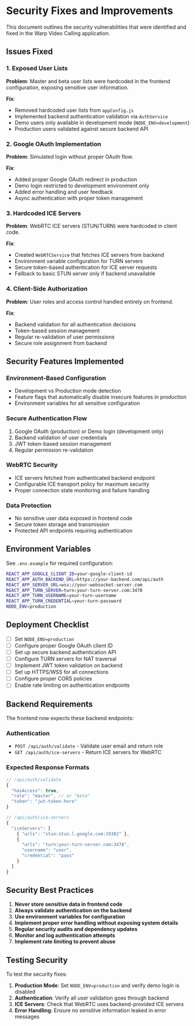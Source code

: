 # Security Fixes and Improvements

This document outlines the security vulnerabilities that were identified and fixed in the Warp Video Calling application.

## Issues Fixed

### 1. Exposed User Lists
**Problem**: Master and beta user lists were hardcoded in the frontend configuration, exposing sensitive user information.

**Fix**: 
- Removed hardcoded user lists from `appConfig.js`
- Implemented backend authentication validation via `AuthService`
- Demo users only available in development mode (`NODE_ENV=development`)
- Production users validated against secure backend API

### 2. Google OAuth Implementation
**Problem**: Simulated login without proper OAuth flow.

**Fix**: 
- Added proper Google OAuth redirect in production
- Demo login restricted to development environment only
- Added error handling and user feedback
- Async authentication with proper token management

### 3. Hardcoded ICE Servers
**Problem**: WebRTC ICE servers (STUN/TURN) were hardcoded in client code.

**Fix**: 
- Created `WebRTCService` that fetches ICE servers from backend
- Environment variable configuration for TURN servers
- Secure token-based authentication for ICE server requests
- Fallback to basic STUN server only if backend unavailable

### 4. Client-Side Authorization
**Problem**: User roles and access control handled entirely on frontend.

**Fix**: 
- Backend validation for all authentication decisions
- Token-based session management
- Regular re-validation of user permissions
- Secure role assignment from backend

## Security Features Implemented

### Environment-Based Configuration
- Development vs Production mode detection
- Feature flags that automatically disable insecure features in production
- Environment variables for all sensitive configuration

### Secure Authentication Flow
1. Google OAuth (production) or Demo login (development only)
2. Backend validation of user credentials
3. JWT token-based session management
4. Regular permission re-validation

### WebRTC Security
- ICE servers fetched from authenticated backend endpoint
- Configurable ICE transport policy for maximum security
- Proper connection state monitoring and failure handling

### Data Protection
- No sensitive user data exposed in frontend code
- Secure token storage and transmission
- Protected API endpoints requiring authentication

## Environment Variables

See `.env.example` for required configuration:

```bash
REACT_APP_GOOGLE_CLIENT_ID=your-google-client-id
REACT_APP_AUTH_BACKEND_URL=https://your-backend.com/api/auth
REACT_APP_SERVER_URL=wss://your-websocket-server.com
REACT_APP_TURN_SERVER=turn:your-turn-server.com:3478
REACT_APP_TURN_USERNAME=your-turn-username
REACT_APP_TURN_CREDENTIAL=your-turn-password
NODE_ENV=production
```

## Deployment Checklist

- [ ] Set `NODE_ENV=production`
- [ ] Configure proper Google OAuth client ID
- [ ] Set up secure backend authentication API
- [ ] Configure TURN servers for NAT traversal
- [ ] Implement JWT token validation on backend
- [ ] Set up HTTPS/WSS for all connections
- [ ] Configure proper CORS policies
- [ ] Enable rate limiting on authentication endpoints

## Backend Requirements

The frontend now expects these backend endpoints:

### Authentication
- `POST /api/auth/validate` - Validate user email and return role
- `GET /api/auth/ice-servers` - Return ICE servers for WebRTC

### Expected Response Formats

```javascript
// /api/auth/validate
{
  "hasAccess": true,
  "role": "master", // or "beta"
  "token": "jwt-token-here"
}

// /api/auth/ice-servers  
{
  "iceServers": [
    { "urls": "stun:stun.l.google.com:19302" },
    { 
      "urls": "turn:your-turn-server.com:3478",
      "username": "user",
      "credential": "pass"
    }
  ]
}
```

## Security Best Practices

1. **Never store sensitive data in frontend code**
2. **Always validate authentication on the backend**
3. **Use environment variables for configuration**
4. **Implement proper error handling without exposing system details**
5. **Regular security audits and dependency updates**
6. **Monitor and log authentication attempts**
7. **Implement rate limiting to prevent abuse**

## Testing Security

To test the security fixes:

1. **Production Mode**: Set `NODE_ENV=production` and verify demo login is disabled
2. **Authentication**: Verify all user validation goes through backend
3. **ICE Servers**: Check that WebRTC uses backend-provided ICE servers
4. **Error Handling**: Ensure no sensitive information leaked in error messages
